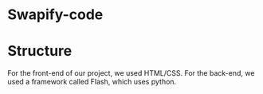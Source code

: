 # Swapify-code
# Structure
For the front-end of our project, we used HTML/CSS. For the back-end, we used a framework called Flash, which uses python.